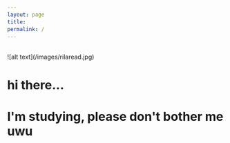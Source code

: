 ```yaml
---
layout: page
title:
permalink: /
---
```

<br />
![alt text](/images/rilaread.jpg)

# hi there...

# I'm studying, please don't bother me uwu

<html>
  <head>
    <link rel="stylesheet" href="style.css">
  </head>


  <!---
  <body>
    <div>
      <h1>time to Learnd :)</h1>
      <img src="images/rilaread.jpg" class="center"><br>
      <h1>Kimberly Rebamonte</h1><br>
      <p>Major: Computer Information Technology (CIT) / Minor: Sustainability (SUST)</p>
    </div>
  </body>
</html>
-->
